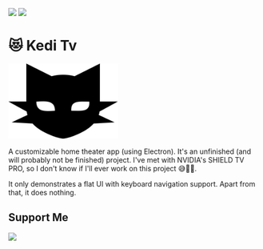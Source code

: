 ![](https://img.shields.io/badge/awesome%3F-yes-green.svg)
![](https://img.shields.io/github/license/pemre/kedi-tv)

# 😻 Kedi Tv

<img src="./src/logo/kedi-tv-black.png" height="150" alt="Logo of Kedi Tv" />

A customizable home theater app (using Electron). It's an unfinished (and will probably not be finished) project. I've met with NVIDIA's SHIELD TV PRO, so I don't know if I'll ever work on this project 😅🤷‍♂️.

It only demonstrates a flat UI with keyboard navigation support. Apart from that, it does nothing.

## Support Me

<a target="_blank" href="https://www.buymeacoffee.com/pemre"><img width="200" src="https://cdn.buymeacoffee.com/buttons/v2/default-yellow.png"></a>

